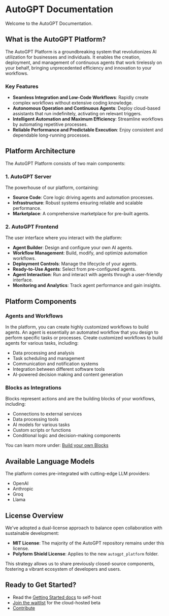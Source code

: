 # AutoGPT Documentation

Welcome to the AutoGPT Documentation.

## What is the AutoGPT Platform?

The AutoGPT Platform is a groundbreaking system that revolutionizes AI utilization for businesses and individuals. It enables the creation, deployment, and management of continuous agents that work tirelessly on your behalf, bringing unprecedented efficiency and innovation to your workflows.

### Key Features

* **Seamless Integration and Low-Code Workflows**: Rapidly create complex workflows without extensive coding knowledge.
* **Autonomous Operation and Continuous Agents**: Deploy cloud-based assistants that run indefinitely, activating on relevant triggers.
* **Intelligent Automation and Maximum Efficiency**: Streamline workflows by automating repetitive processes.
* **Reliable Performance and Predictable Execution**: Enjoy consistent and dependable long-running processes.

## Platform Architecture

The AutoGPT Platform consists of two main components:

### 1. AutoGPT Server

The powerhouse of our platform, containing:

* **Source Code**: Core logic driving agents and automation processes.
* **Infrastructure**: Robust systems ensuring reliable and scalable performance.
* **Marketplace**: A comprehensive marketplace for pre-built agents.

### 2. AutoGPT Frontend

The user interface where you interact with the platform:

* **Agent Builder**: Design and configure your own AI agents.
* **Workflow Management**: Build, modify, and optimize automation workflows.
* **Deployment Controls**: Manage the lifecycle of your agents.
* **Ready-to-Use Agents**: Select from pre-configured agents.
* **Agent Interaction**: Run and interact with agents through a user-friendly interface.
* **Monitoring and Analytics**: Track agent performance and gain insights.

## Platform Components

### Agents and Workflows

In the platform, you can create highly customized workflows to build agents. An agent is essentially an automated workflow that you design to perform specific tasks or processes. Create customized workflows to build agents for various tasks, including:

* Data processing and analysis
* Task scheduling and management
* Communication and notification systems
* Integration between different software tools
* AI-powered decision making and content generation

### Blocks as Integrations

Blocks represent actions and are the building blocks of your workflows, including:

* Connections to external services
* Data processing tools
* AI models for various tasks
* Custom scripts or functions
* Conditional logic and decision-making components

You can learn more under: [Build your own Blocks](platform/new_blocks.md)

## Available Language Models

The platform comes pre-integrated with cutting-edge LLM providers:

* OpenAI
* Anthropic
* Groq
* Llama

## License Overview

We've adopted a dual-license approach to balance open collaboration with sustainable development:

* **MIT License**: The majority of the AutoGPT repository remains under this license.
* **Polyform Shield License**: Applies to the new `autogpt_platform` folder.

This strategy allows us to share previously closed-source components, fostering a vibrant ecosystem of developers and users.

## Ready to Get Started?

* Read the [Getting Started docs](https://docs.agpt.co/platform/getting-started/) to self-host
* [Join the waitlist](https://agpt.co/waitlist) for the cloud-hosted beta
* [Contribute](contribute/index.md)
